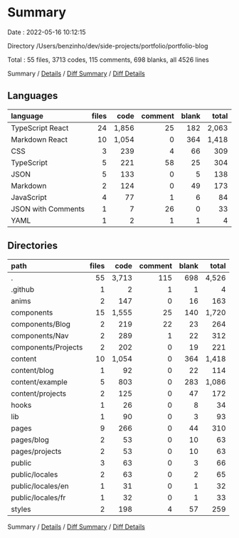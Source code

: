# Summary

Date : 2022-05-16 10:12:15

Directory /Users/benzinho/dev/side-projects/portfolio/portfolio-blog

Total : 55 files,  3713 codes, 115 comments, 698 blanks, all 4526 lines

Summary / [Details](details.md) / [Diff Summary](diff.md) / [Diff Details](diff-details.md)

## Languages
| language | files | code | comment | blank | total |
| :--- | ---: | ---: | ---: | ---: | ---: |
| TypeScript React | 24 | 1,856 | 25 | 182 | 2,063 |
| Markdown React | 10 | 1,054 | 0 | 364 | 1,418 |
| CSS | 3 | 239 | 4 | 66 | 309 |
| TypeScript | 5 | 221 | 58 | 25 | 304 |
| JSON | 5 | 133 | 0 | 5 | 138 |
| Markdown | 2 | 124 | 0 | 49 | 173 |
| JavaScript | 4 | 77 | 1 | 6 | 84 |
| JSON with Comments | 1 | 7 | 26 | 0 | 33 |
| YAML | 1 | 2 | 1 | 1 | 4 |

## Directories
| path | files | code | comment | blank | total |
| :--- | ---: | ---: | ---: | ---: | ---: |
| . | 55 | 3,713 | 115 | 698 | 4,526 |
| .github | 1 | 2 | 1 | 1 | 4 |
| anims | 2 | 147 | 0 | 16 | 163 |
| components | 15 | 1,555 | 25 | 140 | 1,720 |
| components/Blog | 2 | 219 | 22 | 23 | 264 |
| components/Nav | 2 | 289 | 1 | 22 | 312 |
| components/Projects | 2 | 202 | 0 | 19 | 221 |
| content | 10 | 1,054 | 0 | 364 | 1,418 |
| content/blog | 1 | 92 | 0 | 22 | 114 |
| content/example | 5 | 803 | 0 | 283 | 1,086 |
| content/projects | 2 | 125 | 0 | 47 | 172 |
| hooks | 1 | 26 | 0 | 8 | 34 |
| lib | 1 | 90 | 0 | 3 | 93 |
| pages | 9 | 266 | 0 | 44 | 310 |
| pages/blog | 2 | 53 | 0 | 10 | 63 |
| pages/projects | 2 | 53 | 0 | 10 | 63 |
| public | 3 | 63 | 0 | 3 | 66 |
| public/locales | 2 | 63 | 0 | 2 | 65 |
| public/locales/en | 1 | 31 | 0 | 1 | 32 |
| public/locales/fr | 1 | 32 | 0 | 1 | 33 |
| styles | 2 | 198 | 4 | 57 | 259 |

Summary / [Details](details.md) / [Diff Summary](diff.md) / [Diff Details](diff-details.md)